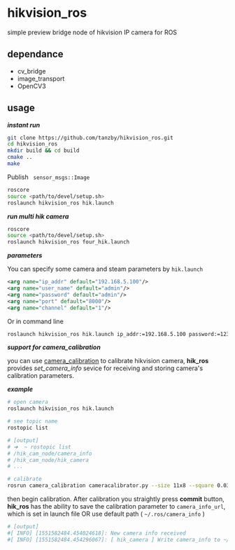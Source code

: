 # hikvision_ros
simple preview bridge node of  hikvision IP camera for ROS 



## dependance

* cv_bridge
* image_transport
* OpenCV3

## usage



***instant run***

```sh
git clone https://github.com/tanzby/hikvision_ros.git
cd hikvision_ros
mkdir build && cd build
cmake ..
make
```

Publish ` sensor_msgs::Image`

```sh
roscore
source <path/to/devel/setup.sh>
roslaunch hikvision_ros hik.launch
```

***run multi hik camera***
```sh
roscore
source <path/to/devel/setup.sh>
roslaunch hikvision_ros four_hik.launch
```


***parameters***

You can specify some camera and steam parameters by `hik.launch`

```xml
<arg name="ip_addr" default="192.168.5.100"/>
<arg name="user_name" default="admin"/>
<arg name="password" default="admin"/>
<arg name="port" default="8000"/>
<arg name="channel" default="1"/>
```

Or in command line

```sh
roslaunch hikvision_ros hik.launch ip_addr:=192.168.5.100 password:=123456
```



***support for camera_calibration***

you can use [camera_calibration](http://wiki.ros.org/camera_calibration/)  to calibrate hikvision camera, **hik_ros**  provides *set_camera_info* sevice for receiving and storing camera's calibration parameters. 

***example***

```sh
# open camera
roslaunch hikvision_ros hik.launch

# see topic name
rostopic list

# [output]
# ➜  ~ rostopic list
# /hik_cam_node/camera_info
# /hik_cam_node/hik_camera
# ...

# calibrate
rosrun camera_calibration cameracalibrator.py --size 11x8 --square 0.03 image:=/hik_cam_node/hik_camera  camera:=/hik_cam_node/hik_camera
```

then begin calibration. After calibration you straightly press **commit** button,  **hik_ros** has the ability to save the calibration parameter to `camera_info_url`, which is set in launch file OR use default path (  `~/.ros/camera_info` )   

```sh
# [output]
#[ INFO] [1551582484.454024618]: New camera info received
#[ INFO] [1551582484.454296067]: [ hik_camera ] Write camera_info to ~/.ros/camera_info/hik_camera.yaml success.
```

